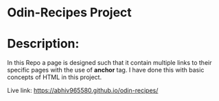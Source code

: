 # Odin-Recipes Project

# Description:

In this Repo a page is designed such that it contain multiple links to their specific pages with the use of **anchor** tag.
I have done this with basic concepts of HTML in this project.

Live link: https://abhiv965580.github.io/odin-recipes/
